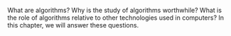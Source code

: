 What are algorithms? 
Why is the study of algorithms worthwhile? 
What is the role of algorithms relative to other technologies used in computers? 
In this chapter, we will answer these questions.
